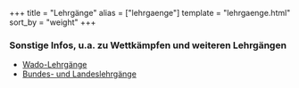 +++
title = "Lehrgänge"
alias = ["lehrgaenge"]
template = "lehrgaenge.html"
sort_by = "weight"
+++

### Sonstige Infos, u.a. zu Wettkämpfen und weiteren Lehrgängen

* [Wado-Lehrgänge](https://www.wado-karate.de)
* [Bundes- und Landeslehrgänge](https://www.karate.de)
